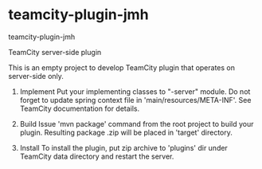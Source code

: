 # teamcity-plugin-jmh
teamcity-plugin-jmh

 TeamCity server-side plugin

 This is an empty project to develop TeamCity plugin that operates on server-side only.

 1. Implement
 Put your implementing classes to "<artifactId>-server" module. Do not forget to update spring context file in 'main/resources/META-INF'. See TeamCity documentation for details.

 2. Build
 Issue 'mvn package' command from the root project to build your plugin. Resulting package <artifactId>.zip will be placed in 'target' directory. 
 
 3. Install
 To install the plugin, put zip archive to 'plugins' dir under TeamCity data directory and restart the server.

 
